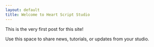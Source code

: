 ```yaml
---
layout: default
title: Welcome to Heart Script Studio
---
```


This is the very first post for this site!

Use this space to share news, tutorials, or updates from your studio.

